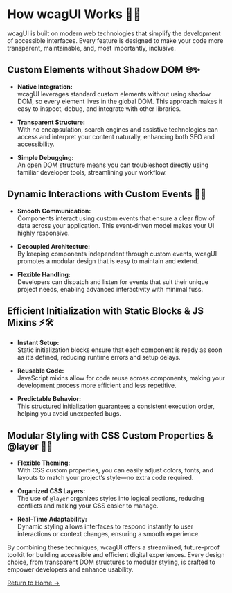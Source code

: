 # How wcagUI Works 🤖🔧

wcagUI is built on modern web technologies that simplify the development of accessible interfaces. Every feature is designed to make your code more transparent, maintainable, and, most importantly, inclusive.

## Custom Elements without Shadow DOM 🌐✨

- **Native Integration:**  
  wcagUI leverages standard custom elements without using shadow DOM, so every element lives in the global DOM. This approach makes it easy to inspect, debug, and integrate with other libraries.

- **Transparent Structure:**  
  With no encapsulation, search engines and assistive technologies can access and interpret your content naturally, enhancing both SEO and accessibility.

- **Simple Debugging:**  
  An open DOM structure means you can troubleshoot directly using familiar developer tools, streamlining your workflow.

## Dynamic Interactions with Custom Events 🔄🎉

- **Smooth Communication:**  
  Components interact using custom events that ensure a clear flow of data across your application. This event-driven model makes your UI highly responsive.

- **Decoupled Architecture:**  
  By keeping components independent through custom events, wcagUI promotes a modular design that is easy to maintain and extend.

- **Flexible Handling:**  
  Developers can dispatch and listen for events that suit their unique project needs, enabling advanced interactivity with minimal fuss.

## Efficient Initialization with Static Blocks & JS Mixins ⚡️🛠

- **Instant Setup:**  
  Static initialization blocks ensure that each component is ready as soon as it’s defined, reducing runtime errors and setup delays.

- **Reusable Code:**  
  JavaScript mixins allow for code reuse across components, making your development process more efficient and less repetitive.

- **Predictable Behavior:**  
  This structured initialization guarantees a consistent execution order, helping you avoid unexpected bugs.

## Modular Styling with CSS Custom Properties & @layer 🎨📐

- **Flexible Theming:**  
  With CSS custom properties, you can easily adjust colors, fonts, and layouts to match your project’s style—no extra code required.

- **Organized CSS Layers:**  
  The use of `@layer` organizes styles into logical sections, reducing conflicts and making your CSS easier to manage.

- **Real-Time Adaptability:**  
  Dynamic styling allows interfaces to respond instantly to user interactions or context changes, ensuring a smooth experience.

By combining these techniques, wcagUI offers a streamlined, future-proof toolkit for building accessible and efficient digital experiences. Every design choice, from transparent DOM structures to modular styling, is crafted to empower developers and enhance usability.

[Return to Home →](./index.html)
